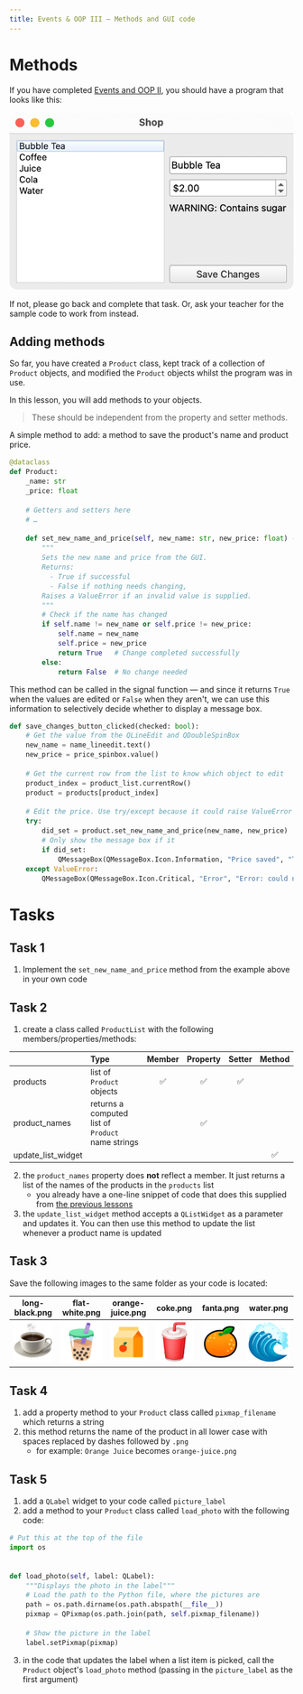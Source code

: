 ```yaml
---
title: Events & OOP III — Methods and GUI code
---
```


# Methods

If you have completed [Events and OOP II](https://matuadoc.co.nz/docs/graphical-user-interfaces/events/events-and-oop/), you should have a program that looks like this:

![Events and OOP II preview](img/events_oop_iii_preview.png)

If not, please go back and complete that task. Or, ask your teacher for the sample code to work from instead.

## Adding methods

So far, you have created a ``Product`` class, kept track of a collection of ``Product`` objects, and modified the ``Product`` objects whilst the program was in use.

In this lesson, you will add methods to your objects.

> These should be independent from the property and setter methods.

A simple method to add: a method to save the product's name and product price.

```python
@dataclass
def Product:
    _name: str
    _price: float

    # Getters and setters here
    # …

    def set_new_name_and_price(self, new_name: str, new_price: float) -> bool:
        """
        Sets the new name and price from the GUI.
        Returns:
          - True if successful
          - False if nothing needs changing,
        Raises a ValueError if an invalid value is supplied.
        """
        # Check if the name has changed
        if self.name != new_name or self.price != new_price:
            self.name = new_name
            self.price = new_price
            return True   # Change completed successfully
        else:
            return False  # No change needed
```

This method can be called in the signal function — and since it returns ``True`` when the values are edited or ``False`` when they aren't, we can use this information to selectively decide whether to display a message box.

```python
def save_changes_button_clicked(checked: bool):
    # Get the value from the QLineEdit and QDoubleSpinBox
    new_name = name_lineedit.text()
    new_price = price_spinbox.value()
    
    # Get the current row from the list to know which object to edit
    product_index = product_list.currentRow()
    product = products[product_index]
    
    # Edit the price. Use try/except because it could raise ValueError
    try:
        did_set = product.set_new_name_and_price(new_name, new_price)
        # Only show the message box if it 
        if did_set:
            QMessageBox(QMessageBox.Icon.Information, "Price saved", "The new price has been saved").exec()
    except ValueError:
        QMessageBox(QMessageBox.Icon.Critical, "Error", "Error: could not set new values.").exec()
```

# Tasks

## Task 1

1. Implement the ``set_new_name_and_price`` method from the example above in your own code

## Task 2

1. create a class called ``ProductList`` with the following members/properties/methods:

| | Type | Member | Property | Setter | Method |
| :-- | :-- | :-: | :-: | :-: | :-: |
| products | list of ``Product`` objects | ✅ | ✅ | ✅ | |
| product_names | returns a computed list of ``Product`` name strings | | ✅ | | |
| update_list_widget | | | | | ✅ |

2. the ``product_names`` property does **not** reflect a member. It just returns a list of the names of the products in the ``products`` list
    - you already have a one-line snippet of code that does this supplied from [the previous lessons](events.md)
3. the ``update_list_widget`` method accepts a ``QListWidget`` as a parameter and updates it. You can then use this method to update the list whenever a product name is updated

## Task 3

Save the following images to the same folder as your code is located:

| long-black.png | flat-white.png | orange-juice.png | coke.png | fanta.png | water.png |
| :-: | :-: | :-: | :-: | :-: | :-: |
| ![Long black](img/long_black.png) | ![Flat white](img/flat-white.png) | ![Orange Juice](img/orange-juice.png) | ![Coke](img/coke.png) | ![Fanta](img/fanta.png) | ![Water](img/water.png) |

## Task 4

1. add a property method to your ``Product`` class called ``pixmap_filename`` which returns a string
2. this method returns the name of the product in all lower case with spaces replaced by dashes followed by ``.png``
    - for example: ``Orange Juice`` becomes ``orange-juice.png``

## Task 5

1. add a ``QLabel`` widget to your code called ``picture_label``
2. add a method to your ``Product`` class called ``load_photo`` with the following code:

```python
# Put this at the top of the file
import os


def load_photo(self, label: QLabel):
    """Displays the photo in the label"""
    # Load the path to the Python file, where the pictures are
    path = os.path.dirname(os.path.abspath(__file__))
    pixmap = QPixmap(os.path.join(path, self.pixmap_filename))

    # Show the picture in the label
    label.setPixmap(pixmap)
```

3. in the code that updates the label when a list item is picked, call the ``Product`` object's ``load_photo`` method (passing in the ``picture_label`` as the first argument)